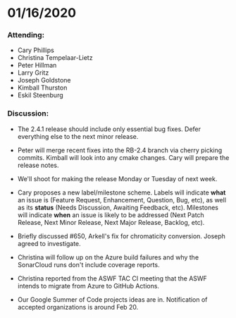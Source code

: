 # 01/16/2020

### Attending:

* Cary Phillips
* Christina Tempelaar-Lietz
* Peter Hillman
* Larry Gritz
* Joseph Goldstone
* Kimball Thurston
* Eskil Steenburg

### Discussion:

* The 2.4.1 release should include only essential bug fixes. Defer
  everything else to the next minor release.

* Peter will merge recent fixes into the RB-2.4 branch via cherry
  picking commits. Kimball will look into any cmake changes. Cary will
  prepare the release notes.

* We'll shoot for making the release Monday or Tuesday of next week. 

* Cary proposes a new label/milestone scheme. Labels will indicate
  **what** an issue is (Feature Request, Enhancement, Question, Bug,
  etc), as well as its **status** (Needs Discussion, Awaiting
  Feedback, etc). Milestones will indicate **when** an issue is likely
  to be addressed (Next Patch Release, Next Minor Release, Next Major
  Release, Backlog, etc).

* Briefly discussed #650, Arkell's fix for chromaticity
  conversion. Joseph agreed to investigate.

* Christina will follow up on the Azure build failures and why the
  SonarCloud runs don't include coverage reports.

* Christina reported from the ASWF TAC CI meeting that the ASWF
  intends to migrate from Azure to GitHub Actions.

* Our Google Summer of Code projects ideas are in. Notification of
  accepted organizations is around Feb 20.



